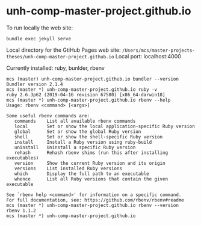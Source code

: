 # unh-comp-master-project.github.io

To run locally the web site: 
```
bundle exec jekyll serve
```

Local directory for the GtiHub Pages web site:
`/Users/mcs/master-projects-theses/unh-comp-master-project.github.io`
Local port: localhost:4000

Currently installed: ruby, bunlder, rbenv
```
mcs (master) unh-comp-master-project.github.io bundler --version
Bundler version 2.1.4
mcs (master *) unh-comp-master-project.github.io ruby -v
ruby 2.6.3p62 (2019-04-16 revision 67580) [x86_64-darwin18]
mcs (master *) unh-comp-master-project.github.io rbenv --help
Usage: rbenv <command> [<args>]

Some useful rbenv commands are:
   commands    List all available rbenv commands
   local       Set or show the local application-specific Ruby version
   global      Set or show the global Ruby version
   shell       Set or show the shell-specific Ruby version
   install     Install a Ruby version using ruby-build
   uninstall   Uninstall a specific Ruby version
   rehash      Rehash rbenv shims (run this after installing executables)
   version     Show the current Ruby version and its origin
   versions    List installed Ruby versions
   which       Display the full path to an executable
   whence      List all Ruby versions that contain the given executable

See `rbenv help <command>' for information on a specific command.
For full documentation, see: https://github.com/rbenv/rbenv#readme
mcs (master *) unh-comp-master-project.github.io rbenv --version
rbenv 1.1.2
mcs (master *) unh-comp-master-project.github.io 
```